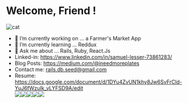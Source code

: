 <h1>Welcome, Friend !</h1>
<img src="https://64.media.tumblr.com/5d35866fa3e1c50c0ae1972d102d8f52/tumblr_pj67utApxx1r2ldlq_540.gif" alt="cat">


- 🔭 I’m currently working on ... a Farmer's Market App
- 🌱 I’m currently learning ... Reddux
- 💬 Ask me about ... Rails, Ruby, React.Js
- Linked-in: https://www.linkedin.com/in/samuel-lesser-73861283/
- Blog Posts: https://medium.com/@ineedmoreplates
- Contact me: rails.db.seed@gmail.com 
- Resume: https://docs.google.com/document/d/1DYu4ZvUN1khy8Jw6SvFrCld-YuJ6fWzuIk_vLYFSD9A/edit<br>
<img src="https://img.icons8.com/dusk/64/000000/react.png"/><img src="https://img.icons8.com/dusk/64/000000/train.png"/><img src="https://img.icons8.com/dusk/64/000000/ruby-programming-language.png"/><img src="https://img.icons8.com/dusk/64/000000/html-5.png"/><img src="https://img.icons8.com/dusk/64/000000/css3.png"/>
